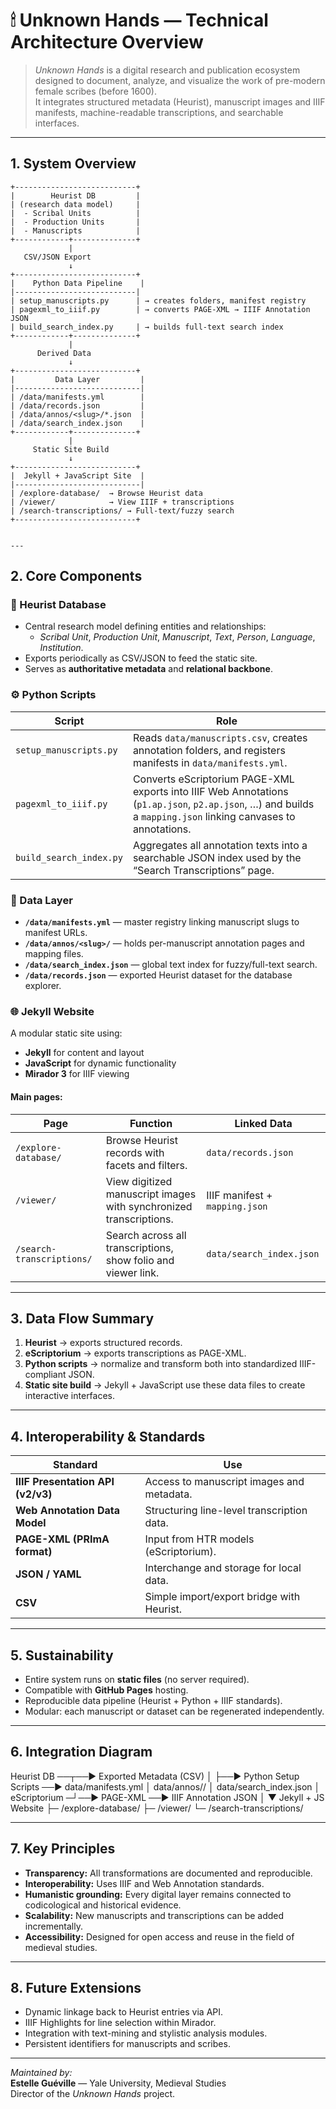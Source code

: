 # 🕯 Unknown Hands — Technical Architecture Overview

> *Unknown Hands* is a digital research and publication ecosystem designed to document, analyze, and visualize the work of pre-modern female scribes (before 1600).  
> It integrates structured metadata (Heurist), manuscript images and IIIF manifests, machine-readable transcriptions, and searchable interfaces.

---

## 1. System Overview
    +---------------------------+
    |        Heurist DB         |
    | (research data model)     |
    |  - Scribal Units          |
    |  - Production Units       |
    |  - Manuscripts            |
    +------------+--------------+
                 |
       CSV/JSON Export
                 ↓
    +---------------------------+
    |    Python Data Pipeline    |
    |---------------------------|
    | setup_manuscripts.py      | → creates folders, manifest registry
    | pagexml_to_iiif.py        | → converts PAGE-XML → IIIF Annotation JSON
    | build_search_index.py     | → builds full-text search index
    +------------+--------------+
                 |
          Derived Data
                 ↓
    +---------------------------+
    |         Data Layer         |
    |----------------------------|
    | /data/manifests.yml        |
    | /data/records.json         |
    | /data/annos/<slug>/*.json  |
    | /data/search_index.json    |
    +------------+--------------+
                 |
         Static Site Build
                 ↓
    +---------------------------+
    |  Jekyll + JavaScript Site  |
    |----------------------------|
    | /explore-database/  → Browse Heurist data
    | /viewer/            → View IIIF + transcriptions
    | /search-transcriptions/ → Full-text/fuzzy search
    +---------------------------+


    ---

## 2. Core Components

### 🧩 Heurist Database
- Central research model defining entities and relationships:
  - *Scribal Unit*, *Production Unit*, *Manuscript*, *Text*, *Person*, *Language*, *Institution*.
- Exports periodically as CSV/JSON to feed the static site.
- Serves as **authoritative metadata** and **relational backbone**.

### ⚙️ Python Scripts
| Script | Role |
|--------|------|
| `setup_manuscripts.py` | Reads `data/manuscripts.csv`, creates annotation folders, and registers manifests in `data/manifests.yml`. |
| `pagexml_to_iiif.py` | Converts eScriptorium PAGE-XML exports into IIIF Web Annotations (`p1.ap.json`, `p2.ap.json`, …) and builds a `mapping.json` linking canvases to annotations. |
| `build_search_index.py` | Aggregates all annotation texts into a searchable JSON index used by the “Search Transcriptions” page. |

### 📁 Data Layer
- **`/data/manifests.yml`** — master registry linking manuscript slugs to manifest URLs.
- **`/data/annos/<slug>/`** — holds per-manuscript annotation pages and mapping files.
- **`/data/search_index.json`** — global text index for fuzzy/full-text search.
- **`/data/records.json`** — exported Heurist dataset for the database explorer.

### 🌐 Jekyll Website
A modular static site using:
- **Jekyll** for content and layout
- **JavaScript** for dynamic functionality
- **Mirador 3** for IIIF viewing

#### Main pages:
| Page | Function | Linked Data |
|------|-----------|--------------|
| `/explore-database/` | Browse Heurist records with facets and filters. | `data/records.json` |
| `/viewer/` | View digitized manuscript images with synchronized transcriptions. | IIIF manifest + `mapping.json` |
| `/search-transcriptions/` | Search across all transcriptions, show folio and viewer link. | `data/search_index.json` |

---

## 3. Data Flow Summary

1. **Heurist** → exports structured records.
2. **eScriptorium** → exports transcriptions as PAGE-XML.
3. **Python scripts** → normalize and transform both into standardized IIIF-compliant JSON.
4. **Static site build** → Jekyll + JavaScript use these data files to create interactive interfaces.

---

## 4. Interoperability & Standards

| Standard | Use |
|-----------|-----|
| **IIIF Presentation API (v2/v3)** | Access to manuscript images and metadata. |
| **Web Annotation Data Model** | Structuring line-level transcription data. |
| **PAGE-XML (PRImA format)** | Input from HTR models (eScriptorium). |
| **JSON / YAML** | Interchange and storage for local data. |
| **CSV** | Simple import/export bridge with Heurist. |

---

## 5. Sustainability

- Entire system runs on **static files** (no server required).
- Compatible with **GitHub Pages** hosting.
- Reproducible data pipeline (Heurist + Python + IIIF standards).
- Modular: each manuscript or dataset can be regenerated independently.

---

## 6. Integration Diagram
Heurist DB ──┬──► Exported Metadata (CSV)
│
├──► Python Setup Scripts ──► data/manifests.yml
│                             data/annos//
│                             data/search_index.json
│
eScriptorium ─┘──► PAGE-XML ──► IIIF Annotation JSON
│
▼
Jekyll + JS Website
├─ /explore-database/
├─ /viewer/
└─ /search-transcriptions/



---

## 7. Key Principles

- **Transparency:** All transformations are documented and reproducible.
- **Interoperability:** Uses IIIF and Web Annotation standards.
- **Humanistic grounding:** Every digital layer remains connected to codicological and historical evidence.
- **Scalability:** New manuscripts and transcriptions can be added incrementally.
- **Accessibility:** Designed for open access and reuse in the field of medieval studies.

---

## 8. Future Extensions

- Dynamic linkage back to Heurist entries via API.
- IIIF Highlights for line selection within Mirador.
- Integration with text-mining and stylistic analysis modules.
- Persistent identifiers for manuscripts and scribes.

---

*Maintained by:*  
**Estelle Guéville** — Yale University, Medieval Studies  
Director of the *Unknown Hands* project.